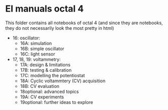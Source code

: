 # EI manuals octal 4
This folder contains all notebooks of octal 4 (and since they are notebooks, they do not necessarily look the most pretty in html)

- 16: oscillator:
    - 16A: simulation
    - 16B: simple oscillator
    - 16C: light sensor
- 17, 18, 19: voltammetry:
    - 17A: design & limitations
    - 17B: testing & calibration
    - 17C: modelling the potentiostat
    - 18A: Cyclic voltammtery (CV) acquisition
    - 18B: CV evaluation
    - 18optional: advanced topics
    - 19A: CV experiments
    - 19optional: further ideas to explore
